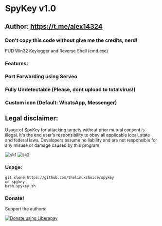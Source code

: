 # SpyKey v1.0
## Author: https://t.me/alex14324

### Don't copy this code without give me the credits, nerd!
FUD Win32 Keylogger and Reverse Shell (cmd.exe)

### Features:
### Port Forwarding using Serveo
### Fully Undetectable (Please, dont upload to totalvirus!)
### Custom icon (Default: WhatsApp, Messenger)

## Legal disclaimer:

Usage of SpyKey for attacking targets without prior mutual consent is illegal. It's the end user's responsibility to obey all applicable local, state and federal laws. Developers assume no liability and are not responsible for any misuse or damage caused by this program

![sk1](https://user-images.githubusercontent.com/34893261/44316624-f8735d00-a402-11e8-8742-d03eb3665f02.png)
![sk2](https://user-images.githubusercontent.com/34893261/44316625-f8735d00-a402-11e8-8cfa-d13cfb6eaa24.png)


### Usage:
```
git clone https://github.com/thelinuxchoice/spykey
cd spykey
bash spykey.sh
```

### Donate!
Support the authors:

<noscript><a href="https://liberapay.com/thelinuxchoice/donate"><img alt="Donate using Liberapay" src="https://liberapay.com/assets/widgets/donate.svg"></a></noscript>
